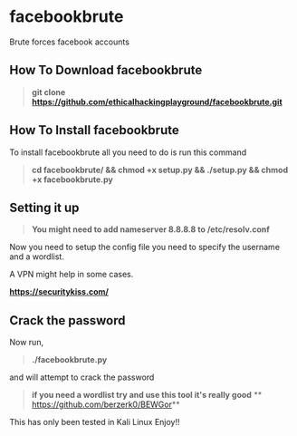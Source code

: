 # facebookbrute
Brute forces facebook accounts

How To Download facebookbrute
------------------------------


> **git clone https://github.com/ethicalhackingplayground/facebookbrute.git**


How To Install facebookbrute
------------------------------

To install facebookbrute all you need to do is run this command


> **cd facebookbrute/ && chmod +x setup.py && ./setup.py && chmod +x facebookbrute.py** 


Setting it up
------------------------------


> **You might need to add nameserver 8.8.8.8 to /etc/resolv.conf**


Now you need to setup the config file you need to specify the username and a wordlist.

A VPN might help in some cases.


**https://securitykiss.com/**


Crack the password
-----------------------------

Now run,


> **./facebookbrute.py**


and will attempt to crack the password

> **if you need a wordlist try and use this tool it's really good**
> ** https://github.com/berzerk0/BEWGor**

This has only been tested in Kali Linux
Enjoy!!
